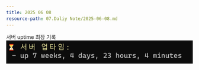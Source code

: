 ```yaml
---
title: 2025 06 08
resource-path: 07.Daliy Note/2025-06-08.md
---
```

서버 uptime 최장 기록
![|615x77](../08.media/20250606230656-1749221096857-image.png)
